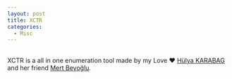 ```yaml
---
layout: post
title: XCTR
categories:
  - Misc
---
```


<br>XCTR is a all in one enumeration tool made by my Love ❤️ [Hülya KARABAG](https://www.instagram.com/tmrswrr/?hl=en) and her friend [Mert Beyoğlu](https://www.instagram.com/mertbyo/?hl=en).
